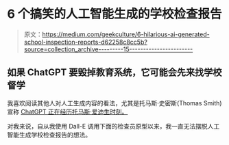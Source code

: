 # 6 个搞笑的人工智能生成的学校检查报告

> 原文：<https://medium.com/geekculture/6-hilarious-ai-generated-school-inspection-reports-d62258c8cc5b?source=collection_archive---------15----------------------->

## 如果 ChatGPT 要毁掉教育系统，它可能会先来找学校督学

我喜欢阅读其他人对人工生成内容的看法，尤其是托马斯·史密斯(Thomas Smith)宣称 [ChatGPT 正在经历托马斯·爱迪生时刻。](https://tomsmith585.medium.com/chatgpt-is-having-a-thomas-edison-moment-8342dd70d2bd)

对我来说，自从我使用 Dall-E 调用下面的检查员原型以来，我一直无法摆脱人工智能生成学校检查报告的想法。